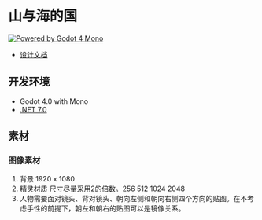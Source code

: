 # 山与海的国

[![Powered by Godot 4 Mono](https://img.shields.io/badge/Powered%20by-Godot%204%20Mono-blue)](https://godotengine.org/)

- [设计文档](https://docs.qq.com/doc/DTW1FWFFNalZUcXFY)

## 开发环境

- Godot 4.0 with Mono
- [.NET 7.0](https://dotnet.microsoft.com/en-us/download/dotnet/7.0)

## 素材

### 图像素材

1. 背景 1920 x 1080
2. 精灵材质 尺寸尽量采用2的倍数。256 512 1024 2048
3. 人物需要面对镜头、背对镜头、朝向左侧和朝向右侧四个方向的贴图。在不考虑手性的前提下，朝左和朝右的贴图可以是镜像关系。
